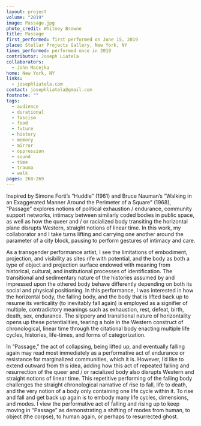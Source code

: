 ```yaml
---
layout: project
volume: "2019"
image: Passage.jpg
photo_credit: Whitney Browne
title: Passage
first_performed: first performed on June 15, 2019
place: Stellar Projects Gallery, New York, NY
times_performed: performed once in 2019
contributor: Joseph Liatela
collaborators:
  - John Macejka
home: New York, NY
links:
  - josephliatela.com
contact: josephliatela@gmail.com
footnote: ""
tags:
  - audience
  - durational
  - fascism
  - food
  - future
  - history
  - memory
  - mirror
  - oppression
  - sound
  - time
  - trauma
  - walk
pages: 268-269
---
```


Inspired by Simone Forti’s “Huddle” (1961) and Bruce Nauman’s “Walking in an Exaggerated Manner Around the Perimeter of a Square” (1968), “Passage” explores notions of political exhaustion / endurance, community support networks, intimacy between similarly coded bodies in public space, as well as how the queer and / or racialized body transiting the horizontal plane disrupts Western, straight notions of linear time. In this work, my collaborator and I take turns lifting and carrying one another around the parameter of a city block, pausing to perform gestures of intimacy and care.

As a transgender performance artist, I see the limitations of embodiment, projection, and visibility as sites rife with potential, and the body as both a type of object and projection surface endowed with meaning from historical, cultural, and institutional processes of identification. The transitional and sedimentary nature of the histories assumed by and impressed upon the othered body behave differently depending on both its social and physical positioning. In this performance, I was interested in how the horizontal body, the falling body, and the body that is lifted back up to resume its verticality (to inevitably fall again) is employed as a signifier of multiple, contradictory meanings such as exhaustion, rest, defeat, birth, death, sex, endurance. The slippery and transitional nature of horizontality opens up these potentialities, tearing a hole in the Western construct of chronological, linear time through the citational body enacting multiple life cycles, histories, life-times, and forms of categorization.

In “Passage,” the act of collapsing, being lifted up, and eventually falling again may read most immediately as a performative act of endurance or resistance for marginalized communities, which it is. However, I’d like to extend outward from this idea, adding how this act of repeated falling and resurrection of the queer and / or racialized body also disrupts Western and straight notions of linear time. This repetitive performing of the falling body challenges the straight chronological narrative of rise to fall, life to death, and the very notion of a body only containing one life cycle within it. To rise and fall and get back up again is to embody many life cycles, dimensions, and modes. I view the performative act of falling and rising up to keep moving in “Passage” as demonstrating a shifting of modes from human, to object (the corpse), to human again, or perhaps to resurrected ghost.

